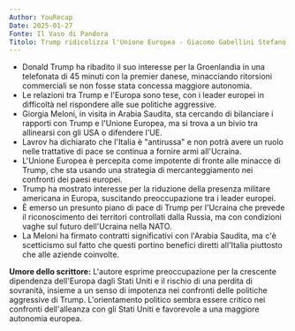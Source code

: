 ```yaml
---
Author: YouRecap
Date: 2025-01-27
Fonte: Il Vaso di Pandora
Titolo: Trump ridicolizza l'Unione Europea - Giacomo Gabellini Stefano Orsi
---
```


- Donald Trump ha ribadito il suo interesse per la Groenlandia in una telefonata di 45 minuti con la premier danese, minacciando ritorsioni commerciali se non fosse stata concessa maggiore autonomia.
- Le relazioni tra Trump e l'Europa sono tese, con i leader europei in difficoltà nel rispondere alle sue politiche aggressive.
- Giorgia Meloni, in visita in Arabia Saudita, sta cercando di bilanciare i rapporti con Trump e l'Unione Europea, ma si trova a un bivio tra allinearsi con gli USA o difendere l'UE.
- Lavrov ha dichiarato che l'Italia è "antirussa" e non potrà avere un ruolo nelle trattative di pace se continua a fornire armi all'Ucraina.
- L'Unione Europea è percepita come impotente di fronte alle minacce di Trump, che sta usando una strategia di mercanteggiamento nei confronti dei paesi europei.
- Trump ha mostrato interesse per la riduzione della presenza militare americana in Europa, suscitando preoccupazione tra i leader europei.
- È emerso un presunto piano di pace di Trump per l'Ucraina che prevede il riconoscimento dei territori controllati dalla Russia, ma con condizioni vaghe sul futuro dell'Ucraina nella NATO.
- La Meloni ha firmato contratti significativi con l'Arabia Saudita, ma c'è scetticismo sul fatto che questi portino benefici diretti all'Italia piuttosto che alle aziende coinvolte.

**Umore dello scrittore:** L'autore esprime preoccupazione per la crescente dipendenza dell'Europa dagli Stati Uniti e il rischio di una perdita di sovranità, insieme a un senso di impotenza nei confronti delle politiche aggressive di Trump. L'orientamento politico sembra essere critico nei confronti dell'alleanza con gli Stati Uniti e favorevole a una maggiore autonomia europea.
